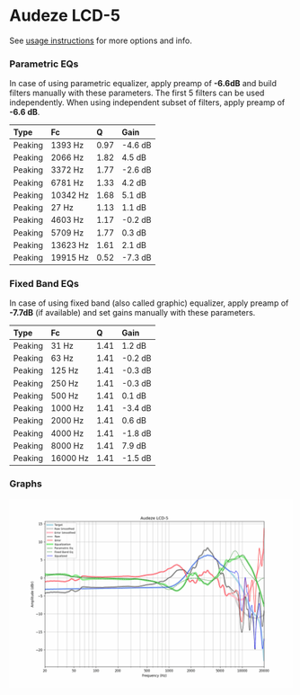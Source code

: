 # Audeze LCD-5
See [usage instructions](https://github.com/jaakkopasanen/AutoEq#usage) for more options and info.

### Parametric EQs
In case of using parametric equalizer, apply preamp of **-6.6dB** and build filters manually
with these parameters. The first 5 filters can be used independently.
When using independent subset of filters, apply preamp of **-6.6 dB**.

| Type    | Fc       |    Q | Gain    |
|:--------|:---------|:-----|:--------|
| Peaking | 1393 Hz  | 0.97 | -4.6 dB |
| Peaking | 2066 Hz  | 1.82 | 4.5 dB  |
| Peaking | 3372 Hz  | 1.77 | -2.6 dB |
| Peaking | 6781 Hz  | 1.33 | 4.2 dB  |
| Peaking | 10342 Hz | 1.68 | 5.1 dB  |
| Peaking | 27 Hz    | 1.13 | 1.1 dB  |
| Peaking | 4603 Hz  | 1.17 | -0.2 dB |
| Peaking | 5709 Hz  | 1.77 | 0.3 dB  |
| Peaking | 13623 Hz | 1.61 | 2.1 dB  |
| Peaking | 19915 Hz | 0.52 | -7.3 dB |

### Fixed Band EQs
In case of using fixed band (also called graphic) equalizer, apply preamp of **-7.7dB**
(if available) and set gains manually with these parameters.

| Type    | Fc       |    Q | Gain    |
|:--------|:---------|:-----|:--------|
| Peaking | 31 Hz    | 1.41 | 1.2 dB  |
| Peaking | 63 Hz    | 1.41 | -0.2 dB |
| Peaking | 125 Hz   | 1.41 | -0.3 dB |
| Peaking | 250 Hz   | 1.41 | -0.3 dB |
| Peaking | 500 Hz   | 1.41 | 0.1 dB  |
| Peaking | 1000 Hz  | 1.41 | -3.4 dB |
| Peaking | 2000 Hz  | 1.41 | 0.6 dB  |
| Peaking | 4000 Hz  | 1.41 | -1.8 dB |
| Peaking | 8000 Hz  | 1.41 | 7.9 dB  |
| Peaking | 16000 Hz | 1.41 | -1.5 dB |

### Graphs
![](./Audeze%20LCD-5.png)